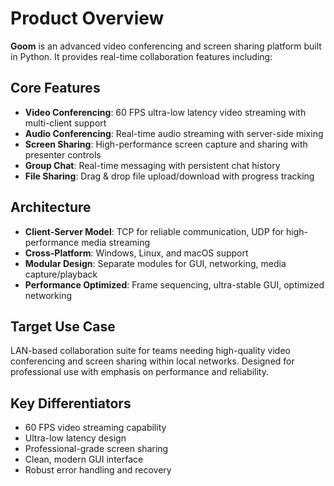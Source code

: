 # Product Overview

**Goom** is an advanced video conferencing and screen sharing platform built in Python. It provides real-time collaboration features including:

## Core Features

- **Video Conferencing**: 60 FPS ultra-low latency video streaming with multi-client support
- **Audio Conferencing**: Real-time audio streaming with server-side mixing
- **Screen Sharing**: High-performance screen capture and sharing with presenter controls
- **Group Chat**: Real-time messaging with persistent chat history
- **File Sharing**: Drag & drop file upload/download with progress tracking

## Architecture

- **Client-Server Model**: TCP for reliable communication, UDP for high-performance media streaming
- **Cross-Platform**: Windows, Linux, and macOS support
- **Modular Design**: Separate modules for GUI, networking, media capture/playback
- **Performance Optimized**: Frame sequencing, ultra-stable GUI, optimized networking

## Target Use Case

LAN-based collaboration suite for teams needing high-quality video conferencing and screen sharing within local networks. Designed for professional use with emphasis on performance and reliability.

## Key Differentiators

- 60 FPS video streaming capability
- Ultra-low latency design
- Professional-grade screen sharing
- Clean, modern GUI interface
- Robust error handling and recovery
